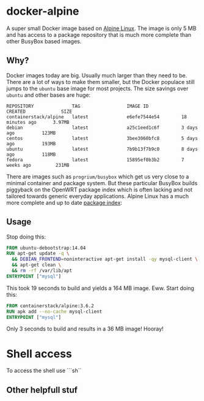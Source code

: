 # docker-alpine

A super small Docker image based on [Alpine Linux][alpine]. The image is only 5 MB and has access to a package repository that is much more complete than other BusyBox based images.

## Why?

Docker images today are big. Usually much larger than they need to be. There are a lot of ways to make them smaller, but the Docker populace still jumps to the `ubuntu` base image for most projects. The size savings over `ubuntu` and other bases are huge:

```
REPOSITORY              TAG                 IMAGE ID            CREATED             SIZE
containerstack/alpine   latest              e6efe7544e54        18 minutes ago      3.97MB
debian                  latest              a25c1eed1c6f        3 days ago          123MB
centos                  latest              3bee3060bfc8        5 days ago          193MB
ubuntu                  latest              7b9b13f7b9c0        8 days ago          118MB
fedora                  latest              15895ef0b3b2        7 weeks ago         231MB
```

There are images such as `progrium/busybox` which get us very close to a minimal container and package system. But these particular BusyBox builds piggyback on the OpenWRT package index which is often lacking and not tailored towards generic everyday applications. Alpine Linux has a much more complete and up to date [package index][alpine-packages]:

## Usage

Stop doing this:

```dockerfile
FROM ubuntu-debootstrap:14.04
RUN apt-get update -q \
  && DEBIAN_FRONTEND=noninteractive apt-get install -qy mysql-client \
  && apt-get clean \
  && rm -rf /var/lib/apt
ENTRYPOINT ["mysql"]
```
This took 19 seconds to build and yields a 164 MB image. Eww. Start doing this:

```dockerfile
FROM containerstack/alpine:3.6.2
RUN apk add --no-cache mysql-client
ENTRYPOINT ["mysql"]
```

Only 3 seconds to build and results in a 36 MB image! Hooray!

# Shell access
To access the shell use ```sh``

## Other helpfull stuf

[alpine]: http://alpinelinux.org/
[alpine-packages]: http://pkgs.alpinelinux.org/
[alpine-about]: https://www.alpinelinux.org/about/
[issues]: https://github.com/containerstack/docker-alpine/issues
[hub]: https://hub.docker.com/r/containerstack/alpine/
